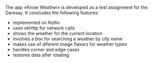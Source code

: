 The app «Know Weather» is developed as a test assignment for the Daresay.
It concludes the following features:

- implemented on Kotlin
- uses okHttp for network calls
- shows the weather for the current location
- involves a box for searching a weather by city name
- makes use of diferent image flavors for weather types
- handles corner and edge cases
- restores data after rotating 
 